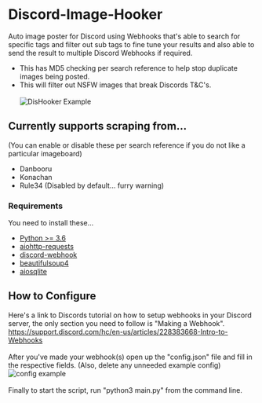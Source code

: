 # Discord-Image-Hooker
Auto image poster for Discord using Webhooks that's able to search for specific tags and filter out sub tags to fine tune your results and also able to send the result to multiple Discord Webhooks if required. <br/>
* This has MD5 checking per search reference to help stop duplicate images being posted.<br/>
* This will filter out NSFW images that break Discords T&C's.<br/><br/>
![DisHooker Example](https://cdn.discordapp.com/attachments/591684716760006692/712641214163451904/Screenshot_2020-05-20_13-21-19.png)
## Currently supports scraping from...
(You can enable or disable these per search reference if you do not like a particular imageboard)
* Danbooru
* Konachan
* Rule34 (Disabled by default... furry warning)

### Requirements
You need to install these...
* [Python >= 3.6](https://www.python.org/downloads/)
* [aiohttp-requests](https://pypi.org/project/aiohttp-requests/)
* [discord-webhook](https://pypi.org/project/discord-webhook/)
* [beautifulsoup4](https://pypi.org/project/beautifulsoup4/)
* [aiosqlite](https://pypi.org/project/aiosqlite/)

## How to Configure
Here's a link to Discords tutorial on how to setup webhooks in your Discord server, the only section you need to follow is "Making a Webhook".<br/>
https://support.discord.com/hc/en-us/articles/228383668-Intro-to-Webhooks
<br /><br />
After you've made your webhook(s) open up the "config.json" file and fill in the respective fields. (Also, delete any unneeded example config)
![config example](https://cdn.discordapp.com/attachments/591684716760006692/713002817262059560/Screenshot_2020-05-21_13-18-26.png)
<br /><br />
Finally to start the script, run "python3 main.py" from the command line.

